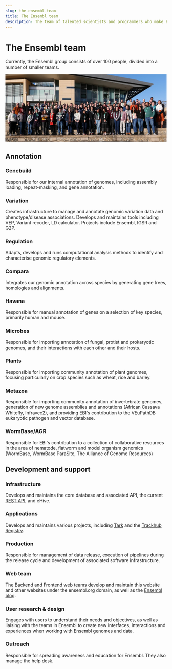 ```yaml
---
slug: the-ensembl-team
title: The Ensembl team
description: The team of talented scientists and programmers who make Ensembl possible 
---
```


# The Ensembl team

Currently, the Ensembl group consists of over 100 people, divided into a number of smaller teams.

![Members of the Ensembl team at our retreat in 2023](media/retreat-2023.jpg)

## Annotation

### Genebuild

Responsible for our internal annotation of genomes, including assembly loading, repeat-masking, and gene annotation.

### Variation

Creates infrastructure to manage and annotate genomic variation data and phenotype/disease associations. Develops and maintains tools including VEP, Variant recoder, LD calculator. Projects include Ensembl, IGSR and G2P.

### Regulation

Adapts, develops and runs computational analysis methods to identify and characterise genomic regulatory elements.

### Compara

Integrates our genomic annotation across species by generating gene trees, homologies and alignments.

### Havana

Responsible for manual annotation of genes on a selection of key species, primarily human and mouse.

### Microbes

Responsible for importing annotation of fungal, protist and prokaryotic genomes, and their interactions with each other and their hosts.

### Plants

Responsible for importing community annotation of plant genomes, focusing particularly on crop species such as wheat, rice and barley.

### Metazoa

Responsible for importing community annotation of invertebrate genomes, generation of new genome assemblies and annotations (African Cassava Whitefly, Infravec2),  and providing EBI's contribution to the VEuPathDB eukaryotic pathogen and vector database.

### WormBase/AGR

Responsible for EBI's contribution to a collection of collaborative resources in the area of nematode, flatworm and model organism genomics (WormBase, WormBase ParaSite, The Alliance of Genome Resources)

## Development and support

### Infrastructure

Develops and maintains the core database and associated API, the current [REST API](https://rest.ensembl.org), and eHive.

### Applications

Develops and maintains various projects, including [Tark](http://tark.ensembl.org/) and the [Trackhub Registry](https://www.trackhubregistry.org).

### Production

Responsible for management of data release, execution of pipelines during the release cycle and development of associated software infrastructure.

### Web team

The Backend and Frontend web teams develop and maintain this website and other websites under the ensembl.org domain, as well as the [Ensembl blog](https://www.ensembl.info).

### User research & design

Engages with users to understand their needs and objectives, as well as liaising with the teams in Ensembl to create new interfaces, interactions and experiences when working with Ensembl genomes and data.

### Outreach

Responsible for spreading awareness and education for Ensembl. They also manage the help desk.



